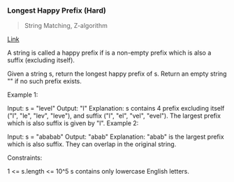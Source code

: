 ### Longest Happy Prefix  (Hard)
> String Matching, Z-algorithm

[Link](https://leetcode.com/problems/longest-happy-prefix/)

A string is called a happy prefix if is a non-empty prefix which is also a suffix (excluding itself).

Given a string s, return the longest happy prefix of s. Return an empty string "" if no such prefix exists.

 

Example 1:

Input: s = "level"
Output: "l"
Explanation: s contains 4 prefix excluding itself ("l", "le", "lev", "leve"), and suffix ("l", "el", "vel", "evel"). The largest prefix which is also suffix is given by "l".
Example 2:

Input: s = "ababab"
Output: "abab"
Explanation: "abab" is the largest prefix which is also suffix. They can overlap in the original string.
 

Constraints:

1 <= s.length <= 10^5
s contains only lowercase English letters.
